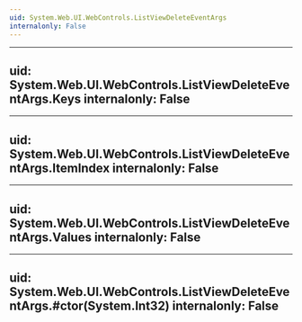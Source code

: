 ```yaml
---
uid: System.Web.UI.WebControls.ListViewDeleteEventArgs
internalonly: False
---
```


---
uid: System.Web.UI.WebControls.ListViewDeleteEventArgs.Keys
internalonly: False
---

---
uid: System.Web.UI.WebControls.ListViewDeleteEventArgs.ItemIndex
internalonly: False
---

---
uid: System.Web.UI.WebControls.ListViewDeleteEventArgs.Values
internalonly: False
---

---
uid: System.Web.UI.WebControls.ListViewDeleteEventArgs.#ctor(System.Int32)
internalonly: False
---
